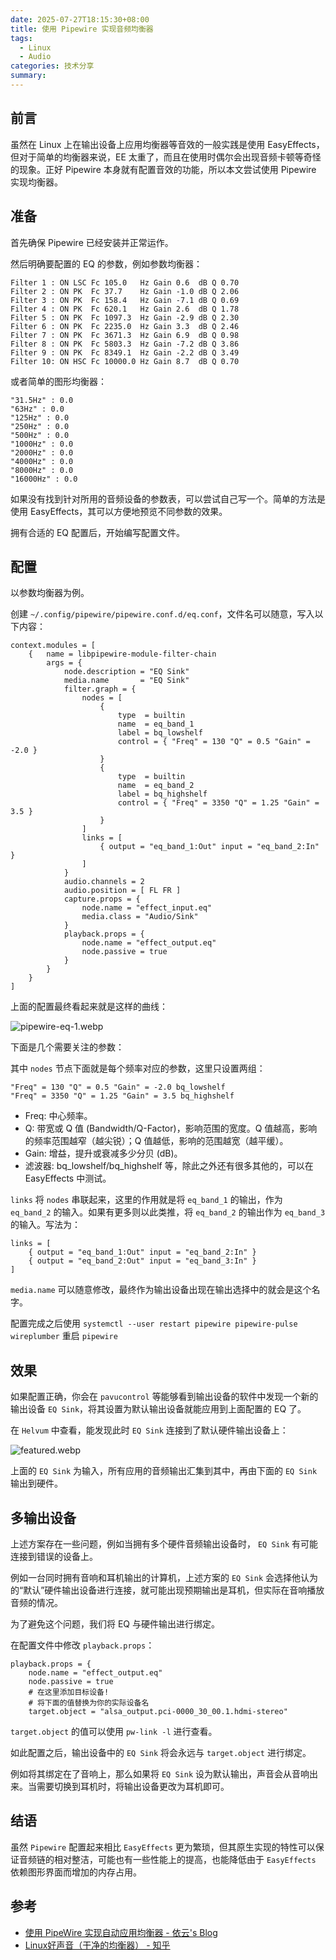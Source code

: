 ```yaml
---
date: 2025-07-27T18:15:30+08:00
title: 使用 Pipewire 实现音频均衡器
tags:
  - Linux
  - Audio
categories: 技术分享
summary:
---
```


## 前言

虽然在 Linux 上在输出设备上应用均衡器等音效的一般实践是使用 EasyEffects，但对于简单的均衡器来说，EE 太重了，而且在使用时偶尔会出现音频卡顿等奇怪的现象。正好 Pipewire 本身就有配置音效的功能，所以本文尝试使用 Pipewire 实现均衡器。

## 准备

首先确保 Pipewire 已经安装并正常运作。

然后明确要配置的 EQ 的参数，例如参数均衡器：

```
Filter 1 : ON LSC Fc 105.0   Hz Gain 0.6  dB Q 0.70
Filter 2 : ON PK  Fc 37.7    Hz Gain -1.0 dB Q 2.06
Filter 3 : ON PK  Fc 158.4   Hz Gain -7.1 dB Q 0.69
Filter 4 : ON PK  Fc 620.1   Hz Gain 2.6  dB Q 1.78
Filter 5 : ON PK  Fc 1097.3  Hz Gain -2.9 dB Q 2.30
Filter 6 : ON PK  Fc 2235.0  Hz Gain 3.3  dB Q 2.46
Filter 7 : ON PK  Fc 3671.3  Hz Gain 6.9  dB Q 0.98
Filter 8 : ON PK  Fc 5803.3  Hz Gain -7.2 dB Q 3.86
Filter 9 : ON PK  Fc 8349.1  Hz Gain -2.2 dB Q 3.49
Filter 10: ON HSC Fc 10000.0 Hz Gain 8.7  dB Q 0.70
```

或者简单的图形均衡器：

```
"31.5Hz" : 0.0 
"63Hz" : 0.0 
"125Hz" : 0.0 
"250Hz" : 0.0 
"500Hz" : 0.0 
"1000Hz" : 0.0 
"2000Hz" : 0.0 
"4000Hz" : 0.0 
"8000Hz" : 0.0 
"16000Hz" : 0.0
```

如果没有找到针对所用的音频设备的参数表，可以尝试自己写一个。简单的方法是使用 EasyEffects，其可以方便地预览不同参数的效果。

拥有合适的 EQ 配置后，开始编写配置文件。

## 配置

以参数均衡器为例。

创建 `~/.config/pipewire/pipewire.conf.d/eq.conf`，文件名可以随意，写入以下内容：

```
context.modules = [
    {   name = libpipewire-module-filter-chain
        args = {
            node.description = "EQ Sink"
            media.name       = "EQ Sink"
            filter.graph = {
                nodes = [
                    {
                        type  = builtin
                        name  = eq_band_1
                        label = bq_lowshelf
                        control = { "Freq" = 130 "Q" = 0.5 "Gain" = -2.0 }
                    }
                    {
                        type  = builtin
                        name  = eq_band_2
                        label = bq_highshelf
                        control = { "Freq" = 3350 "Q" = 1.25 "Gain" = 3.5 }
                    }
                ]
                links = [
                    { output = "eq_band_1:Out" input = "eq_band_2:In" }
                ]
            }
            audio.channels = 2
            audio.position = [ FL FR ]
            capture.props = {
                node.name = "effect_input.eq"
                media.class = "Audio/Sink"
            }
            playback.props = {
                node.name = "effect_output.eq"
                node.passive = true
            }
        }
    }
]
```

上面的配置最终看起来就是这样的曲线：

![pipewire-eq-1.webp](pipewire-eq-1.webp)

下面是几个需要关注的参数：

其中 `nodes` 节点下面就是每个频率对应的参数，这里只设置两组：

```
"Freq" = 130 "Q" = 0.5 "Gain" = -2.0 bq_lowshelf
"Freq" = 3350 "Q" = 1.25 "Gain" = 3.5 bq_highshelf
```

- Freq: 中心频率。
- Q: 带宽或 Q 值 (Bandwidth/Q-Factor)，影响范围的宽度。Q 值越高，影响的频率范围越窄（越尖锐）；Q 值越低，影响的范围越宽（越平缓）。
- Gain: 增益，提升或衰减多少分贝 (dB)。
- 滤波器: bq_lowshelf/bq_highshelf 等，除此之外还有很多其他的，可以在 EasyEffects 中测试。

`links` 将 `nodes` 串联起来，这里的作用就是将 `eq_band_1` 的输出，作为 `eq_band_2` 的输入。如果有更多则以此类推，将 `eq_band_2` 的输出作为 `eq_band_3` 的输入。写法为：

```
links = [
    { output = "eq_band_1:Out" input = "eq_band_2:In" }
    { output = "eq_band_2:Out" input = "eq_band_3:In" }
]
```

`media.name` 可以随意修改，最终作为输出设备出现在输出选择中的就会是这个名字。

配置完成之后使用 `systemctl --user restart pipewire pipewire-pulse wireplumber` 重启 `pipewire`

## 效果

如果配置正确，你会在 `pavucontrol` 等能够看到输出设备的软件中发现一个新的输出设备 `EQ Sink`，将其设置为默认输出设备就能应用到上面配置的 EQ 了。

在 `Helvum` 中查看，能发现此时 `EQ Sink` 连接到了默认硬件输出设备上：

![featured.webp](featured.webp)

上面的 `EQ Sink` 为输入，所有应用的音频输出汇集到其中，再由下面的 `EQ Sink` 输出到硬件。

## 多输出设备

上述方案存在一些问题，例如当拥有多个硬件音频输出设备时， `EQ Sink` 有可能连接到错误的设备上。

例如一台同时拥有音响和耳机输出的计算机，上述方案的 `EQ Sink` 会选择他认为的“默认”硬件输出设备进行连接，就可能出现预期输出是耳机，但实际在音响播放音频的情况。

为了避免这个问题，我们将 EQ 与硬件输出进行绑定。

在配置文件中修改 `playback.props`：

```
playback.props = {
    node.name = "effect_output.eq"
    node.passive = true
    # 在这里添加目标设备!
    # 将下面的值替换为你的实际设备名
    target.object = "alsa_output.pci-0000_30_00.1.hdmi-stereo"
```

`target.object` 的值可以使用 `pw-link -l` 进行查看。

如此配置之后，输出设备中的 `EQ Sink` 将会永远与 `target.object` 进行绑定。

例如将其绑定在了音响上，那么如果将 `EQ Sink` 设为默认输出，声音会从音响出来。当需要切换到耳机时，将输出设备更改为耳机即可。

## 结语

虽然 `Pipewire` 配置起来相比 `EasyEffects` 更为繁琐，但其原生实现的特性可以保证音频链的相对整洁，可能也有一些性能上的提高，也能降低由于 `EasyEffects` 依赖图形界面而增加的内存占用。

## 参考

- [使用 PipeWire 实现自动应用均衡器 - 依云's Blog](https://blog.lilydjwg.me/2024/6/22/auto-equalizer-via-pipewire.216847.html)
- [Linux好声音（干净的均衡器） - 知乎](https://zhuanlan.zhihu.com/p/692615629)
